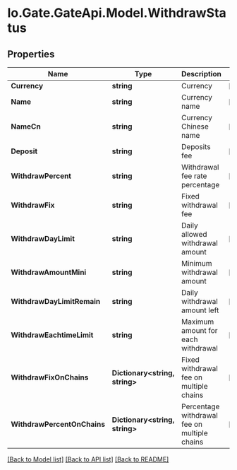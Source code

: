 
# Io.Gate.GateApi.Model.WithdrawStatus

## Properties

Name | Type | Description | Notes
------------ | ------------- | ------------- | -------------
**Currency** | **string** | Currency | [optional] 
**Name** | **string** | Currency name | [optional] 
**NameCn** | **string** | Currency Chinese name | [optional] 
**Deposit** | **string** | Deposits fee | [optional] 
**WithdrawPercent** | **string** | Withdrawal fee rate percentage | [optional] 
**WithdrawFix** | **string** | Fixed withdrawal fee | [optional] 
**WithdrawDayLimit** | **string** | Daily allowed withdrawal amount | [optional] 
**WithdrawAmountMini** | **string** | Minimum withdrawal amount | [optional] 
**WithdrawDayLimitRemain** | **string** | Daily withdrawal amount left | [optional] 
**WithdrawEachtimeLimit** | **string** | Maximum amount for each withdrawal | [optional] 
**WithdrawFixOnChains** | **Dictionary&lt;string, string&gt;** | Fixed withdrawal fee on multiple chains | [optional] 
**WithdrawPercentOnChains** | **Dictionary&lt;string, string&gt;** | Percentage withdrawal fee on multiple chains | [optional] 

[[Back to Model list]](../README.md#documentation-for-models)
[[Back to API list]](../README.md#documentation-for-api-endpoints)
[[Back to README]](../README.md)
